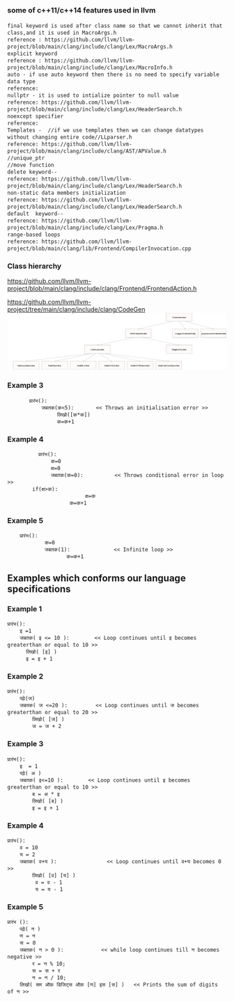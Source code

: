 ## 
### some of c++11/c++14 features used in llvm
```
final keyword is used after class name so that we cannot inherit that class,and it is used in MacroArgs.h
reference : https://github.com/llvm/llvm-project/blob/main/clang/include/clang/Lex/MacroArgs.h
explicit keyword 
reference : https://github.com/llvm/llvm-project/blob/main/clang/include/clang/Lex/MacroInfo.h
auto - if use auto keyword then there is no need to specify variable data type
reference: 
nullptr - it is used to intialize pointer to null value
reference: https://github.com/llvm/llvm-project/blob/main/clang/include/clang/Lex/HeaderSearch.h
noexcept specifier
reference: 
Templates -  //if we use templates then we can change datatypes without changing entire code//LLparser.h
reference: https://github.com/llvm/llvm-project/blob/main/clang/include/clang/AST/APValue.h
//unique_ptr
//move function
delete keyword--        
reference: https://github.com/llvm/llvm-project/blob/main/clang/include/clang/Lex/HeaderSearch.h
non-static data members initialization 
reference: https://github.com/llvm/llvm-project/blob/main/clang/include/clang/Lex/HeaderSearch.h
default  keyword--    
reference: https://github.com/llvm/llvm-project/blob/main/clang/include/clang/Lex/Pragma.h
range-based loops  
reference: https://github.com/llvm/llvm-project/blob/main/clang/lib/Frontend/CompilerInvocation.cpp
```

### Class hierarchy
https://github.com/llvm/llvm-project/blob/main/clang/include/clang/Frontend/FrontendAction.h

https://github.com/llvm/llvm-project/tree/main/clang/include/clang/CodeGen
 ![tree](hello.png)
                                                 
                                                 
### Example 3
```
       प्रारंभ():
           जबतक(क<5):       << Throws an initialisation error >>
                लिखो([क*क])
                क=क+1
```
### Example 4
```
          प्रारंभ():
              क=0
              क्ष=0
              जबतक(क=0):          << Throws conditional error in loop >>
        if(क्ष>क):
                         क्ष=क
                    क=क+1
```
### Example 5
```
    प्रारंभ():
            क=0
            जबतक(1):              << Infinite loop >>
                   क=क+1
```


## Examples which conforms our language specifications

### Example 1
```
प्रारंभ():
    इ =1
    जबतक( इ <= 10 ):        << Loop continues until इ becomes greaterthan or equal to 10 >>
      लिखो( [इ] )
      इ = इ + 1

```
### Example 2
```
प्रारंभ():
    पढ़े(ज)
    जबतक( ज <=20 ):         << Loop continues until ज becomes greaterthan or equal to 20 >>
        लिखो( [ज] )
        ज = ज + 2 

```
### Example 3
```
प्रारंभ():
    इ  = 1
    पढ़े( अ )   
    जबतक( इ<=10 ):        << Loop continues until इ becomes greaterthan or equal to 10 >>
        ब = अ * इ
        लिखो( [ब] )
        इ = इ + 1

```
### Example 4
```
प्रारंभ():
    व = 10
    य = 2
    जबतक( व+य ):                << Loop continues until व+य becomes 0 >>
        लिखो( [व] [य] )
         व = व - 1
         य = य - 1

```
### Example 5
```
प्रारंभ ():
    पढ़े( न )
    ण = न
    स = 0
    जबतक( न > 0 ):            << while loop continues till न becomes negative >>
        र = न % 10;
        स = स + र 
        न = न / 10;              
    लिखो( सम ऑफ़ डिजिट्स ऑफ़ [ण] इस [स] )   << Prints the sum of digits of न >>

```

